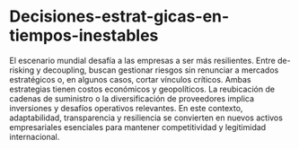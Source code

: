 # Decisiones-estrat-gicas-en-tiempos-inestables
El escenario mundial desafía a las empresas a ser más resilientes. Entre de-risking y decoupling, buscan gestionar riesgos sin renunciar a mercados estratégicos o, en algunos casos, cortar vínculos críticos.
Ambas estrategias tienen costos económicos y geopolíticos. La reubicación de cadenas de suministro o la diversificación de proveedores implica inversiones y desafíos operativos relevantes.
En este contexto, adaptabilidad, transparencia y resiliencia se convierten en nuevos activos empresariales esenciales para mantener competitividad y legitimidad internacional.
